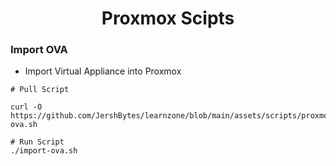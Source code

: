 <h1 align="center"> Proxmox Scipts </h1>

### Import OVA

- Import Virtual Appliance into Proxmox
```shell
# Pull Script

curl -O https://github.com/JershBytes/learnzone/blob/main/assets/scripts/proxmox/import-ova.sh

# Run Script
./import-ova.sh
```


